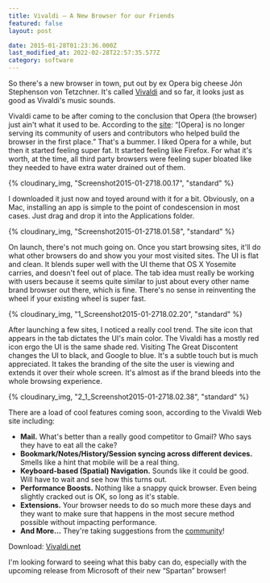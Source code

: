 ```yaml
---
title: Vivaldi – A New Browser for our Friends
featured: false
layout: post

date: 2015-01-28T01:23:36.000Z
last_modified_at: 2022-02-28T22:57:35.577Z
category: software
---
```


So there's a new browser in town, put out by ex Opera big cheese Jón Stephenson von Tetzchner. It's called [Vivaldi](https://vivaldi.net) and so far, it looks just as good as Vivaldi's music sounds.

Vivaldi came to be after coming to the conclusion that Opera (the browser) just ain't what it used to be. According to the [site](https://vivaldi.net): “[Opera] is no longer serving its community of users and contributors who helped build the browser in the first place.” That's a bummer. I liked Opera for a while, but then it started feeling super fat. It started feeling like Firefox. For what it's worth, at the time, all third party browsers were feeling super bloated like they needed to have extra water drained out of them.

{% cloudinary_img, "Screenshot2015-01-2718.00.17", "standard" %}

I downloaded it just now and toyed around with it for a bit. Obviously, on a Mac, installing an app is simple to the point of condescension in most cases. Just drag and drop it into the Applications folder.

{% cloudinary_img, "Screenshot2015-01-2718.01.58", "standard" %}

On launch, there's not much going on. Once you start browsing sites, it'll do what other browsers do and show you your most visited sites. The UI is flat and clean. It blends super well with the UI theme that OS X Yosemite carries, and doesn't feel out of place. The tab idea must really be working with users because it seems quite similar to just about every other name brand browser out there, which is fine. There's no sense in reinventing the wheel if your existing wheel is super fast.

{% cloudinary_img, "1_Screenshot2015-01-2718.02.20", "standard" %}

After launching a few sites, I noticed a really cool trend. The site icon that appears in the tab dictates the UI's main color. The Vivaldi has a mostly red icon ergo the UI is the same shade red. Visiting The Great Discontent changes the UI to black, and Google to blue. It's a subtle touch but is much appreciated. It takes the branding of the site the user is viewing and extends it over their whole screen. It's almost as if the brand bleeds into the whole browsing experience.

{% cloudinary_img, "2_1_Screenshot2015-01-2718.02.38", "standard" %}

There are a load of cool features coming soon, according to the Vivaldi Web site including:

- **Mail.** What's better than a really good competitor to Gmail? Who says they have to eat all the cake?
- **Bookmark/Notes/History/Session syncing across different devices.** Smells like a hint that mobile will be a real thing.
- **Keyboard-based (Spatial) Navigation.** Sounds like it could be good. Will have to wait and see how this turns out.
- **Performance Boosts.** Nothing like a snappy quick browser. Even being slightly cracked out is OK, so long as it's stable.
- **Extensions.** Your browser needs to do so much more these days and they want to make sure that happens in the most secure method possible without impacting performance.
- **And More…** They're taking suggestions from the [community](https://vivaldi.net/forum)!

Download: [Vivaldi.net](https://vivaldi.net)

I'm looking forward to seeing what this baby can do, especially with the upcoming release from Microsoft of their new “Spartan” browser!

